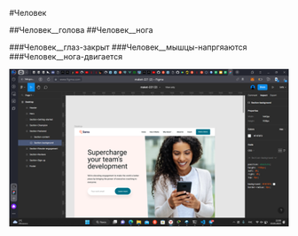 #Человек

##Человек__голова
##Человек__нога

###Человек__глаз-закрыт
###Человек__мышцы-напргяаются
###Человек__нога-двигается


![Image alt](Header.png)
